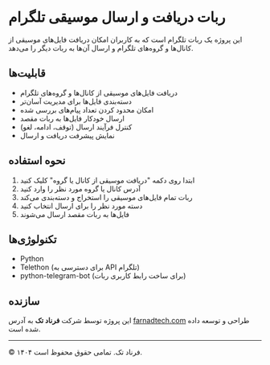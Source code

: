 # ربات دریافت و ارسال موسیقی تلگرام

این پروژه یک ربات تلگرام است که به کاربران امکان دریافت فایل‌های موسیقی از کانال‌ها و گروه‌های تلگرام و ارسال آن‌ها به ربات دیگر را می‌دهد.

## قابلیت‌ها

- دریافت فایل‌های موسیقی از کانال‌ها و گروه‌های تلگرام
- دسته‌بندی فایل‌ها برای مدیریت آسان‌تر
- امکان محدود کردن تعداد پیام‌های بررسی شده
- ارسال خودکار فایل‌ها به ربات مقصد
- کنترل فرآیند ارسال (توقف، ادامه، لغو)
- نمایش پیشرفت دریافت و ارسال

## نحوه استفاده

1. ابتدا روی دکمه "دریافت موسیقی از کانال یا گروه" کلیک کنید
2. آدرس کانال یا گروه مورد نظر را وارد کنید
3. ربات تمام فایل‌های موسیقی را استخراج و دسته‌بندی می‌کند
4. دسته مورد نظر را برای ارسال انتخاب کنید
5. فایل‌ها به ربات مقصد ارسال می‌شوند

## تکنولوژی‌ها

- Python
- Telethon (برای دسترسی به API تلگرام)
- python-telegram-bot (برای ساخت رابط کاربری ربات)

## سازنده

این پروژه توسط شرکت **فرناد تک** به آدرس [farnadtech.com](https://farnadtech.com) طراحی و توسعه داده شده است.

---

© ۱۴۰۴ فرناد تک. تمامی حقوق محفوظ است. 